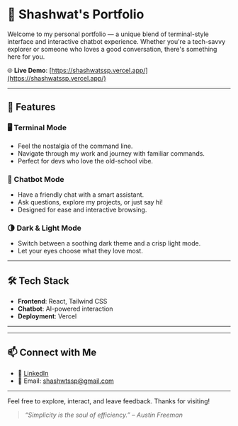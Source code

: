 # 🚀 Shashwat's Portfolio

Welcome to my personal portfolio — a unique blend of terminal-style interface and interactive chatbot experience. Whether you're a tech-savvy explorer or someone who loves a good conversation, there's something here for you.

🌐 **Live Demo**: [https://shashwatssp.vercel.app/](https://shashwatssp.vercel.app/)

---

## 🧩 Features

### 🖥 Terminal Mode
- Feel the nostalgia of the command line.
- Navigate through my work and journey with familiar commands.
- Perfect for devs who love the old-school vibe.

### 🤖 Chatbot Mode
- Have a friendly chat with a smart assistant.
- Ask questions, explore my projects, or just say hi!
- Designed for ease and interactive browsing.

### 🌗 Dark & Light Mode
- Switch between a soothing dark theme and a crisp light mode.
- Let your eyes choose what they love most.

---

## 🛠 Tech Stack

- **Frontend**: React, Tailwind CSS
- **Chatbot**: AI-powered interaction
- **Deployment**: Vercel

---


---

## 📫 Connect with Me

- 💼 [LinkedIn](https://www.linkedin.com/in/shashwatssp/)
- 📧 Email: shashwtssp@gmail.com

---

Feel free to explore, interact, and leave feedback. Thanks for visiting!

> _“Simplicity is the soul of efficiency.” – Austin Freeman_

